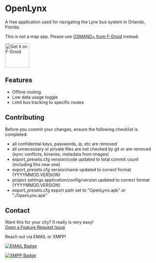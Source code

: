 # OpenLynx

A free application used for navigating the Lynx bus system in Orlando, Florida.

This is not a map app. Please use [OSMAND+ from F-Droid](https://f-droid.org/en/packages/net.osmand.plus/) instead.

[<img src="https://fdroid.gitlab.io/artwork/badge/get-it-on.png"
     alt="Get it on F-Droid"
     height="80">](https://f-droid.org/packages/page.codeberg.jumpingpants.opentransit/)

## Features
- Offline routing
- Low data usage toggle
- Limit bus tracking to specific routes

## Contributing
Before you commit your changes, ensure the following checklist is completed:

- all confidential keys, passwords, ip, etc are removed
- all unnecessary or private files are not checked by git or are removed (sync conflicts, binaries, metadata from images)
- export_presets.cfg version/code updated to total commit count (including this new one)
- export_presets.cfg version/name updated to correct format (YYYYMMDD.VERSION)
- project settings application/config/version updated to correct format (YYYYMMDD.VERSION)
- export_presets.cfg export path set to "OpenLynx.apk" or "./OpenLynx.apk"

## Contact
Want this for your city? It really is very easy! 
<br>
[Open a Feature Request Issue](https://codeberg.org/JumpingPants/OpenLynx/issues/new)

Reach out via EMAIL or XMPP!

[![EMAIL Badge](https://img.shields.io/badge/wyatt.agathe@mailfence.com-005FF9?logo=minutemailer&logoColor=fff&style=flat)](mailto:wyatt.agathe@mailfence.com)

[![XMPP Badge](https://img.shields.io/badge/wa_services@chatterboxtown.us-6A5FBB?logo=jabber&logoColor=fff&style=flat)](xmpp:wa_services@chatterboxtown.us)

